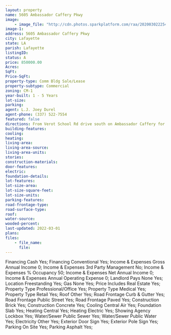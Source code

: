 ```yaml
---
layout: property
name: 5605 Ambassador Caffery Pkwy 
image:
    - image_file: "http://cdn.photos.sparkplatform.com/raa/20200302225423440736000000.jpg"
image-1:
address: 5605 Ambassador Caffery Pkwy 
city: Lafayette
state: LA
parish: Lafayette
listingID: 
status: A
price: 850000.00
Acres: 
SqFt: 
Price-SqFt: 
property-type: Comm Bldg Sale/Lease
property-subtype: Commercial
zoning: CM-1
year-built: 1 - 5 Years
lot-size: 
parking: 
agent: L.J. Joey Durel
agent-phone: (337) 522-7554
featured: false
directions: From Verot School Rd drive south on Ambassador Caffery for a little over a mile. At Chemin Metarie make a u-turn. Property will be on your right.
building-features: 
cooling: 
heating: 
living-area: 
living-area-source: 
living-area-units: 
stories: 
construction-materials: 
door-features: 
electric: 
foundation-details: 
lot-features: 
lot-size-area: 
lot-size-square-feet: 
lot-size-units: 
parking-features: 
road-frontage-type: 
road-surface-type: 
roof: 
water-source: 
wooded-percent: 
last-updated: 2022-03-01
plans: 
files:
    - file_name:
      file:
---
```

Financing	Cash	Yes;
Financing	Conventional	Yes;
Income & Expenses	Gross Annual Income	0;
Income & Expenses	3rd Party Management	No;
Income & Expenses	% Occupancy	50;
Income & Expenses	Net Annual Income	0;
Income & Expenses	Annual Operating Expense	0;
Landlord Pays	None	Yes;
Location	Freestanding	Yes;
Gas	None	Yes;
Price Includes	Real Estate	Yes;
Property Type	Professional/Office	Yes;
Property Type	Medical	Yes;
Property Type	Retail	Yes;
Roof	Other	Yes;
Road Frontage	Curb & Gutter	Yes;
Road Frontage	Public Street	Yes;
Road Frontage	Paved	Yes;
Construction	Brick	Yes;
Construction	Concrete	Yes;
Cooling	Central Air	Yes;
Foundation	Slab	Yes;
Heating	Central	Yes;
Heating	Electric	Yes;
Showing	Agency Lockbox	Yes;
Water/Sewer	Public Sewer	Yes;
Water/Sewer	Public Water	Yes;
Electricity	Other	Yes;
Exterior	Door Sign	Yes;
Exterior	Pole Sign	Yes;
Parking	On Site	Yes;
Parking	Asphalt	Yes;

